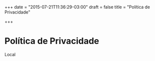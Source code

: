 +++
date = "2015-07-21T11:36:29-03:00"
draft = false
title = "Política de Privacidade"

+++

# Política de Privacidade

Local 
